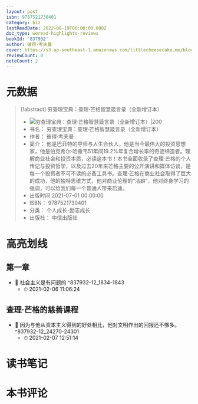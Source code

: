 ```yaml
---
layout: post
isbn: 9787521730401
category: biz
lastReadDate: 2022-06-19T00:00:00.000Z
doc_type: weread-highlights-reviews
bookId: '837932'
author: 彼得·考夫曼
cover: https://s3.ap-southeast-1.amazonaws.com/littlecheesecake.me/blog-post/books/穷查理宝典.jpg
reviewCount: 0
noteCount: 2
---
```

# 元数据
> [!abstract] 穷查理宝典：查理·芒格智慧箴言录（全新增订本）
> - ![ 穷查理宝典：查理·芒格智慧箴言录（全新增订本）|200](https://wfqqreader-1252317822.image.myqcloud.com/cover/932/837932/t7_837932.jpg)
> - 书名： 穷查理宝典：查理·芒格智慧箴言录（全新增订本）
> - 作者： 彼得·考夫曼
> - 简介： 他是巴菲特的导师与人生合伙人，他是当今最伟大的投资思想家，他是伯克希尔·哈撒韦51年间19.2%年复合增长率的奇迹缔造者。理解商业社会和投资本质，必读这本书！本书全面收录了查理·芒格的个人传记与投资哲学，以及过去20年来芒格主要的公开演讲和媒体访谈，是每一个投资者不可不读的必备工具书。查理·芒格在商业社会取得了巨大的成功，他的独特思维方式，他对商业伦理的“洁癖”，他对终身学习的强调，可以给我们每一个普通人带来启迪。
> - 出版时间 2021-07-01 00:00:00
> - ISBN： 9787521730401
> - 分类： 个人成长-励志成长
> - 出版社： 中信出版社

# 高亮划线

## 第一章


- 📌 社会主义是有问题的 ^837932-12_1834-1843
    - ⏱ 2021-02-06 11:06:24 
## 查理·芒格的慈善课程


- 📌 因为与他从资本主义得到的好处相比，他对文明作出的回报还不够多。 ^837932-12_24270-24301
    - ⏱ 2021-02-07 12:51:14 
# 读书笔记

# 本书评论
